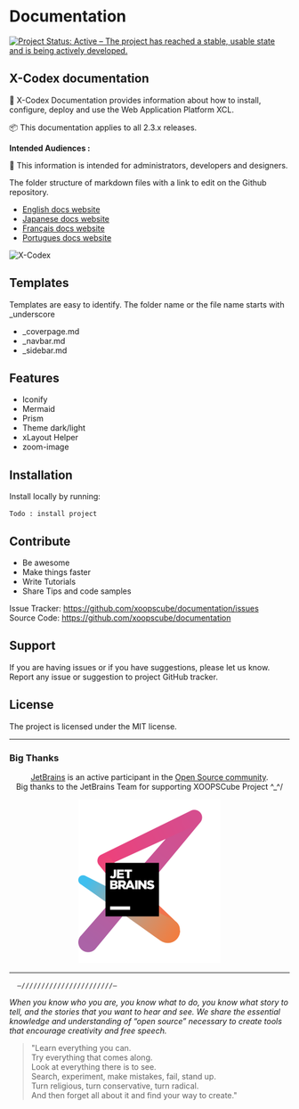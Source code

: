 # Documentation

[![Project Status: Active – The project has reached a stable, usable state and is being actively developed.](https://www.repostatus.org/badges/2.0.0/active.svg)](https://www.repostatus.org/#active)

## X-Codex documentation

📘 X-Codex Documentation provides information about how to install, configure, deploy and use the Web Application Platform XCL.

📦 This documentation applies to all 2.3.x releases.

**Intended Audiences :**

👥 This information is intended for administrators, developers and designers.

The folder structure of markdown files with a link to edit on the Github repository.

+ [English docs website](https://xoopscube.github.io/documentation/ 'X-Codex English')
+ [Japanese docs website](https://xoopscube.github.io/documentation/#/ja/ 'X-Codex Japanese')
+ [Français docs website](https://xoopscube.github.io/documentation/#/fr/ 'X-Codex Français')
+ [Portugues docs website](https://xoopscube.github.io/documentation/#/pt/ 'X-Codex Portugues')

![X-Codex](https://github.com/xoopscube/documentation/blob/master/_media/xcl-codemo-screenshot.png "XCL Documentation")


Templates
----
Templates are easy to identify. The folder name or the file name starts with _underscore

+ _coverpage.md
+ _navbar.md
+ _sidebar.md

Features
----
- Iconify 
- Mermaid  
- Prism 
- Theme dark/light
- xLayout Helper 
- zoom-image    


Installation
----

Install locally by running:

    Todo : install project

Contribute
----
- Be awesome
- Make things faster
- Write Tutorials
- Share Tips and code samples  
   
Issue Tracker: https://github.com/xoopscube/documentation/issues  
Source Code: https://github.com/xoopscube/documentation  

Support
-------

If you are having issues or if you have suggestions, please let us know.
Report any issue or suggestion to project GitHub tracker.

License
----

The project is licensed under the MIT license.

-----

### Big Thanks


<p align="center"><a href="https://www.jetbrains.com/" target="_blank">JetBrains</a> is an active participant in the <a href="https://www.jetbrains.com/opensource/" target="_blank">Open Source community</a>.<br>
Big thanks to the JetBrains Team for supporting XOOPSCube Project ^_^/  </p>

<p align=center><img src="https://raw.githubusercontent.com/xoopscube/artwork-social-media/master/logo/jetbrains-logo-variant-3-256.png" alt="Big thanks to the JetBrains Team for supporting XOOPSCube Project" title="Big thanks to the JetBrains Team for supporting XOOPSCube Project" /></p>

-----

      —///////////////////////—

_When you know who you are, you know what to do, you know what story to tell, and the stories that you want to hear and see. We share the essential knowledge and understanding of “open source” necessary to create tools that encourage creativity and free speech._


>"Learn everything you can.  
Try everything that comes along.  
Look at everything there is to see.  
Search, experiment, make mistakes, fail, stand up.  
Turn religious, turn conservative, turn radical.  
And then forget all about it and find your way to create."    


